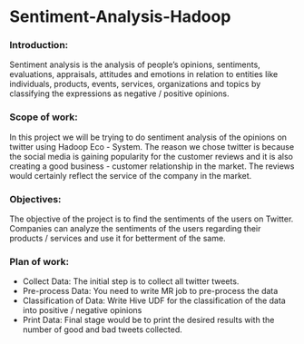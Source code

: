 # Sentiment-Analysis-Hadoop

### Introduction:
Sentiment analysis is the analysis of people’s opinions, sentiments, evaluations, appraisals, attitudes and
emotions in relation to entities like individuals, products, events, services, organizations and topics by
classifying the expressions as negative / positive opinions.

### Scope of work:
In this project we  will be trying to do sentiment analysis of the opinions on twitter using
Hadoop Eco - System. The reason we chose twitter is because the social media is gaining popularity for the customer reviews and it is also creating a good business -
customer relationship in the market. The reviews would certainly reflect the service of the company in the market.

### Objectives:
The objective of the project is to find the sentiments of the users on Twitter. Companies can analyze the
sentiments of the users regarding their products / services and use it for betterment of the same.

### Plan of work:
- Collect Data: The initial step is to collect all twitter tweets.
- Pre-process Data: You need to write MR job to pre-process the data
- Classification of Data: Write Hive UDF for the classification of the data into positive / negative
opinions
- Print Data: Final stage would be to print the desired results with the number of good and bad tweets collected.
